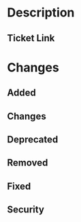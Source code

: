 # Description
<!--- 
- a short summary of the pull request (PR)
- acceptance criteria that you did not cover and why you did not cover these
- open questions
-->

## Ticket Link
<!--- Link to the ticket of this PR. -->

# Changes

## Added
<!--- For new features. -->

## Changes
<!--- For changes in existing functionality. -->

## Deprecated
<!--- For soon-to-be removed features. -->

## Removed
<!--- For now removed features. -->

## Fixed
<!--- For any bug fixes. -->

## Security
<!--- In case of vulnerabilities. --> 
